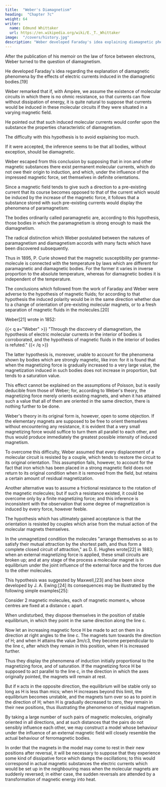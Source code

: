 ```yaml
---
title:  "Weber's Diamagnetism"
heading:  "Chapter 7c"
weight: 64
writer:
  name: Edmund Whittaker
  url: https://en.wikipedia.org/wiki/E._T._Whittaker
image:  "/covers/history.jpg"
description: "Weber developed Faraday's idea explaining diamagnetic phenomena by the effects of electric currents induced in the diamagnetic bodies"
---
```



After the publication of his memoir on the law of force between electrons, Weber turned to the question of diamagnetism. 

He developed Faraday's idea regarding the explanation of diamagnetic phenomena by the effects of electric currents induced in the diamagnetic bodies.[19] 

Weber remarked that if, with Ampère, we assume the existence of molecular circuits in which there is no ohmic resistance, so that currents can flow without dissipation of energy, it is quite natural to suppose that currents would be induced in these molecular circuits if they were situated in a varying magnetic field.

He pointed out that such induced molecular currents would confer upon the substance the properties characteristic of diamagnetism.

The difficulty with this hypothesis is to avoid explaining too much.

If it were accepted, the inference seems to be that all bodies, without exception, should be diamagnetic. 

Weber escaped from this conclusion by supposing that in iron and other magnetic substances there exist permanent molecular currents, which do not owe their origin to induction, and which, under the influence of the impressed magnetic force, set themselves in definite orientations. 

Since a magnetic field tends to give such a direction to a pre-existing current that its course becomes opposed to that of the current which would be induced by the increase of the magnetic force, it follows that a substance stored with such pre-existing currents would display the phenomena of paramagnetism: 

The bodies ordinarily called paramagnetic are, according to this hypothesis, those bodies in which the paramagnetism is strong enough to mask the diamagnetism.

The radical distinction which Weber postulated between the natures of paramagnetism and diamagnetism accords with many facts which have been discovered subsequently. 

Thus in 1895, P. Curie showed that the magnetic susceptibility per gramme-molecule is connected with the temperature by laws which are different for paramagnetic and diamagnetic bodies. For the former it varies in inverse proportion to the absolute temperature, whereas for diamagnetic bodies it is independent of the temperature.

The conclusions which followed from the work of Faraday and Weber were adverse to the hypothesis of magnetic fluids; for according to that hypothesis the induced polarity would be in the same direction whether due to a change of orientation of pre-existing molecular magnets, or to a fresh separation of magnetic fluids in the molecules.[20] 



Weber[21] wrote in 1852:


{{< q a="Weber" >}}
"Through the discovery of diamagnetism, the hypothesis of electric molecular currents in the interior of bodies is corroborated, and the hypothesis of magnetic fluids in the interior of bodies is refuted."
{{< /q >}}


The latter hypothesis is, moreover, unable to account for the phenomena shown by bodies which are strongly magnetic, like iron: for it is found that when the magnetizing force is gradually increased to a very large value, the magnetization induced in such bodies does not increase in proportion, but tends to a saturation value.

This effect cannot be explained on the assumptions of Poisson, but is easily deducible from those of Weber; for, according to Weber's theory, the magnetizing force merely orients existing magnets, and when it has attained such a value that all of them are oriented in the same direction, there is nothing further to be done.

Weber's theory in its original form is, however, open to some objection. If the elementary magnets are supposed to be free to orient themselves without encountering any resistance, it is evident that a very small magnetizing force would suffice to turn them all parallel to each other, and thus would produce immediately the greatest possible intensity of induced magnetism. 

To overcome this difficulty, Weber assumed that every displacement of a molecular circuit is resisted by a couple, which tends to restore the circuit to its original orientation. This assumption fails, however, to account for the fact that iron which has been placed in a strong magnetic field does not return to its original condition when it is removed from the field, but retains a certain amount of residual magnetization.

Another alternative was to assume a frictional resistance to the rotation of the magnetic molecules; but if such a resistance existed, it could be overcome only by a finite magnetizing force; and this inference is inconsistent with the observation that some degree of magnetization is induced by every force, however feeble.

The hypothesis which has ultimately gained acceptance is that the orientation is resisted by couples which arise from the mutual action of the molecular magnets themselves. 

In the unmagnetized condition the molecules "arrange themselves so as to satisfy their mutual attraction by the shortest path, and thus form a complete closed circuit of attraction," as D. E. Hughes wrote[22] in 1883; when an external magnetizing force is applied, these small circuits are broken up; and at any stage of the process a molecular magnet is in equilibrium under the joint influence of the external force and the forces due to the other molecules.

This hypothesis was suggested by Maxwell,[23] and has been since developed by J. A. Ewing:[24] its consequences may be illustrated by the following simple examples[25]:

Consider 2 magnetic molecules, each of magnetic moment `m`, whose centres are fixed at a distance `c` apart. 

When undisturbed, they dispose themselves in the position of stable equilibrium, in which they point in the same direction along the line c. 

Now let an increasing magnetic force H be made to act on them in a direction at right angles to the line c. The magnets tum towards the direction of H; and when H attains the value 3m/c3, they become perpendicular to the line c, after which they remain in this position, when H is increased further. 

Thus they display the phenomena of induction initially proportional to the magnetizing force, and of saturation. If the magnetizing force H be supposed to act parallel to the line c, in the direction in which the axes originally pointed, the magnets will remain at rest. 

But if `H` acts in the opposite direction, the equilibrium will be stable only so long as H is less than mics; when H increases beyond this limit, the equilibrium becomes unstable, and the magnets turn over so as to point in the direction of H; when H is gradually decreased to zero, they remain in their new positions, thus illustrating the phenomenon of residual magnetism. 

By taking a large number of such pairs of magnetic molecules, originally oriented in all directions, and at such distances that the pairs do not sensibly influence each other, we may construct a model whose behaviour under the influence of an external magnetic field will closely resemble the actual behaviour of ferromagnetic bodies.

In order that the magnets in the model may come to rest in their new positions after reversal, it will be necessary to suppose that they experience some kind of dissipative force which damps the oscillations; to this would correspond in actual magnetic substances the electric currents which would be set up in the neighbouring mass when the molecular magnets are suddenly reversed; in either case, the sudden reversals are attended by a transformation of magnetic energy into heat.

